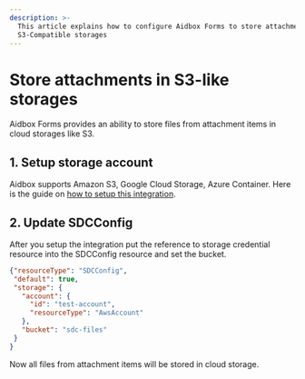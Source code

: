 ```yaml
---
description: >-
  This article explains how to configure Aidbox Forms to store attachments in
  S3-Compatible storages
---
```


# Store attachments in S3-like storages

Aidbox Forms provides an ability to store files from attachment items in cloud storages like S3.

## 1. Setup storage account

Aidbox supports Amazon S3, Google Cloud Storage, Azure Container. Here is the guide on [how to setup this integration](../../../storage-1/other/s3-compatible-storages/).

## 2. Update SDCConfig

After you setup the integration put the reference to storage credential resource into the SDCConfig resource and set the bucket.

```json
{"resourceType": "SDCConfig",
 "default": true,
 "storage": {
   "account": {
     "id": "test-account",
     "resourceType": "AwsAccount"
   },
   "bucket": "sdc-files"
 }
}
```

Now all files from attachment items will be stored in cloud storage.
